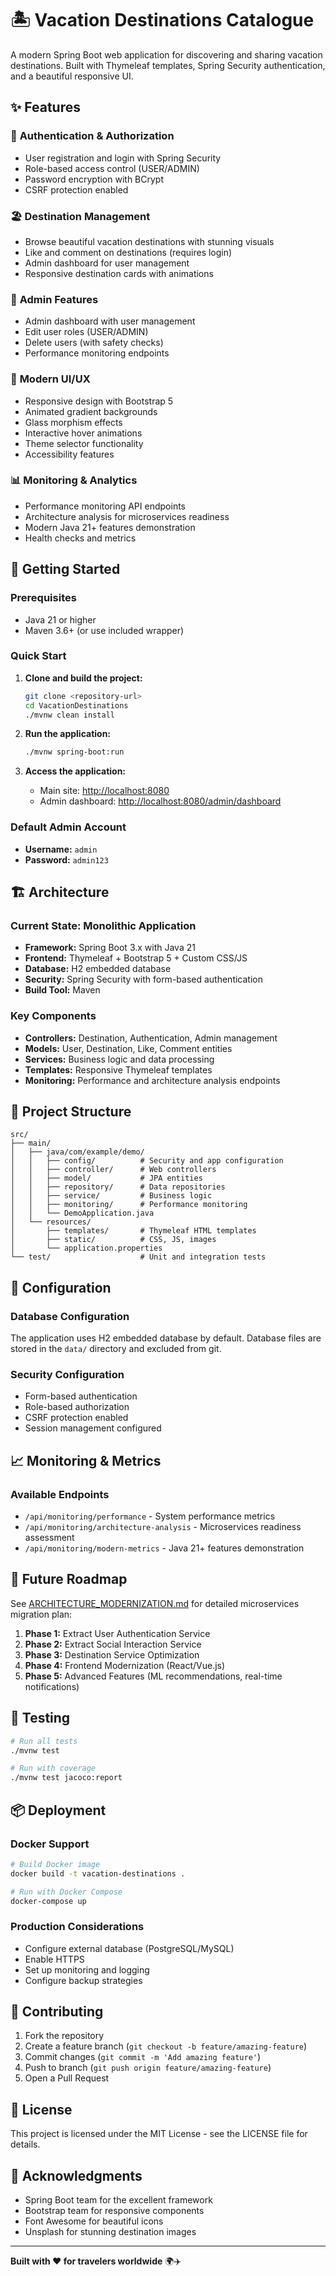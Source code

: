 # 🏝️ Vacation Destinations Catalogue

A modern Spring Boot web application for discovering and sharing vacation destinations. Built with Thymeleaf templates, Spring Security authentication, and a beautiful responsive UI.

## ✨ Features

### 🔐 **Authentication & Authorization**
- User registration and login with Spring Security
- Role-based access control (USER/ADMIN)
- Password encryption with BCrypt
- CSRF protection enabled

### 🏖️ **Destination Management**
- Browse beautiful vacation destinations with stunning visuals
- Like and comment on destinations (requires login)
- Admin dashboard for user management
- Responsive destination cards with animations

### 👥 **Admin Features**
- Admin dashboard with user management
- Edit user roles (USER/ADMIN)
- Delete users (with safety checks)
- Performance monitoring endpoints

### 🎨 **Modern UI/UX**
- Responsive design with Bootstrap 5
- Animated gradient backgrounds
- Glass morphism effects
- Interactive hover animations
- Theme selector functionality
- Accessibility features

### 📊 **Monitoring & Analytics**
- Performance monitoring API endpoints
- Architecture analysis for microservices readiness
- Modern Java 21+ features demonstration
- Health checks and metrics

## 🚀 Getting Started

### Prerequisites
- Java 21 or higher
- Maven 3.6+ (or use included wrapper)

### Quick Start

1. **Clone and build the project:**
   ```bash
   git clone <repository-url>
   cd VacationDestinations
   ./mvnw clean install
   ```

2. **Run the application:**
   ```bash
   ./mvnw spring-boot:run
   ```

3. **Access the application:**
   - Main site: [http://localhost:8080](http://localhost:8080)
   - Admin dashboard: [http://localhost:8080/admin/dashboard](http://localhost:8080/admin/dashboard)

### Default Admin Account
- **Username:** `admin`
- **Password:** `admin123`

## 🏗️ Architecture

### Current State: Monolithic Application
- **Framework:** Spring Boot 3.x with Java 21
- **Frontend:** Thymeleaf + Bootstrap 5 + Custom CSS/JS
- **Database:** H2 embedded database
- **Security:** Spring Security with form-based authentication
- **Build Tool:** Maven

### Key Components
- **Controllers:** Destination, Authentication, Admin management
- **Models:** User, Destination, Like, Comment entities
- **Services:** Business logic and data processing
- **Templates:** Responsive Thymeleaf templates
- **Monitoring:** Performance and architecture analysis endpoints

## 📁 Project Structure
```
src/
├── main/
│   ├── java/com/example/demo/
│   │   ├── config/          # Security and app configuration
│   │   ├── controller/      # Web controllers
│   │   ├── model/           # JPA entities
│   │   ├── repository/      # Data repositories
│   │   ├── service/         # Business logic
│   │   ├── monitoring/      # Performance monitoring
│   │   └── DemoApplication.java
│   └── resources/
│       ├── templates/       # Thymeleaf HTML templates
│       ├── static/          # CSS, JS, images
│       └── application.properties
└── test/                    # Unit and integration tests
```

## 🔧 Configuration

### Database Configuration
The application uses H2 embedded database by default. Database files are stored in the `data/` directory and excluded from git.

### Security Configuration
- Form-based authentication
- Role-based authorization
- CSRF protection enabled
- Session management configured

## 📈 Monitoring & Metrics

### Available Endpoints
- `/api/monitoring/performance` - System performance metrics
- `/api/monitoring/architecture-analysis` - Microservices readiness assessment
- `/api/monitoring/modern-metrics` - Java 21+ features demonstration

## 🔮 Future Roadmap

See [ARCHITECTURE_MODERNIZATION.md](ARCHITECTURE_MODERNIZATION.md) for detailed microservices migration plan:

1. **Phase 1:** Extract User Authentication Service
2. **Phase 2:** Extract Social Interaction Service  
3. **Phase 3:** Destination Service Optimization
4. **Phase 4:** Frontend Modernization (React/Vue.js)
5. **Phase 5:** Advanced Features (ML recommendations, real-time notifications)

## 🧪 Testing

```bash
# Run all tests
./mvnw test

# Run with coverage
./mvnw test jacoco:report
```

## 📦 Deployment

### Docker Support
```bash
# Build Docker image
docker build -t vacation-destinations .

# Run with Docker Compose
docker-compose up
```

### Production Considerations
- Configure external database (PostgreSQL/MySQL)
- Enable HTTPS
- Set up monitoring and logging
- Configure backup strategies

## 🤝 Contributing

1. Fork the repository
2. Create a feature branch (`git checkout -b feature/amazing-feature`)
3. Commit changes (`git commit -m 'Add amazing feature'`)
4. Push to branch (`git push origin feature/amazing-feature`)
5. Open a Pull Request

## 📄 License

This project is licensed under the MIT License - see the LICENSE file for details.

## 🙏 Acknowledgments

- Spring Boot team for the excellent framework
- Bootstrap team for responsive components
- Font Awesome for beautiful icons
- Unsplash for stunning destination images

---

**Built with ❤️ for travelers worldwide** 🌍✈️
